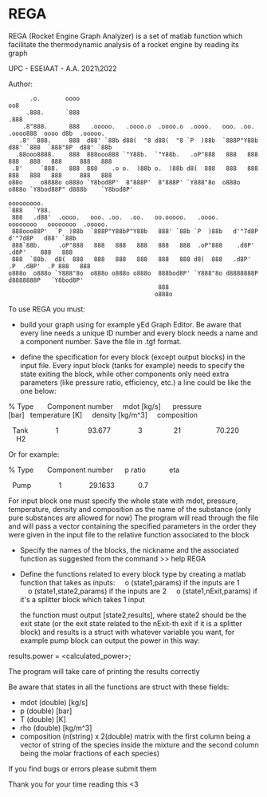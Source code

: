 # REGA
REGA (Rocket Engine Graph Analyzer) is a set of matlab function which 
facilitate the thermodynamic analysis of a rocket engine by reading its graph

UPC - ESEIAAT - A.A. 2021\2022

Author:

          .o.       oooo                                                          oo8                    
         .888.      `888                                                         .888                    
        .8"888.      888   .ooooo.   .oooo.o  .oooo.o  .oooo.   ooo. .oo.    .oooo888  oooo d8b  .ooooo. 
       .8' `888.     888  d88' `88b d88(  "8 d88(  "8 `P  )88b  `888P"Y88b  d88' `888  `888"8P  d88' `88b
      .88ooo8888.    888  888ooo888 `"Y88b.  `"Y88b.   .oP"888   888   888  888   888   888     888   888
     .8'     `888.   888  888    .o o.  )88b o.  )88b d8(  888   888   888  888   888   888     888   888
    o88o     o8888o o888o `Y8bod8P'  8"888P'  8"888P' `Y888"8o  o888o o888o `Y8bod88P" d888b    `Y8bod8P'

    ooooooooo.                                                                                    
    `888   `Y88.                                                                                  
     888   .d88'  .oooo.   ooo. .oo.  .oo.   oo.ooooo.   .oooo.     oooooooo   oooooooo  .ooooo. 
     888ooo88P'  `P  )88b  `888P"Y88bP"Y88b   888' `88b `P  )88b   d'"7d8P    d'"7d8P   d88' `88b
     888`88b.     .oP"888   888   888   888   888   888  .oP"888    .d8P'      .d8P'    888   888
     888  `88b.  d8(  888   888   888   888   888   888 d8(  888   .d8P'  .P  .d8P'  .P 888   888
    o888o  o888o `Y888"8o  o888o o888o o888o  888bod8P' `Y888"8o d8888888P  d8888888P   `Y8bod8P'
                                              888                                                 
                                             o888o  

To use REGA you must:

- build your graph using for example yEd Graph Editor. Be aware that every
  line needs a unique ID number and every block needs a name and a
  component number. Save the file in .tgf format.

- define the specification for every block (except output blocks) in the
  input file. Every input block (tanks for example) needs to specify the
  state exiting the block, while other components only need extra
  parameters (like pressure ratio, efficiency, etc.) a line could be like
  the one below:

% Type       Component number     mdot [kg/s]      pressure [bar]   temperature [K]     density [kg/m^3]     composition

  Tank              1               93.677              3                21                  70.220              H2

  Or for example:

% Type       Component number      p ratio            eta

  Pump              1              29.1633            0.7

  For input block one must specify the whole state with mdot, pressure,
  temperature, density and composition as the name of the substance (only 
  pure substances are allowed for now)
  The program will read through the file and will pass a vector containing
  the specified parameters in the order they were given in the input file
  to the relative function associated to the block 

- Specify the names of the blocks, the nickname and the associated function
  as suggested from the command >> help REGA

- Define the functions related to every block type by creating a matlab 
  function that takes as inputs: 
    o (state1,params) if the inputs are 1     
    o (state1,state2,params) if the inputs are 2 
    o (state1,nExit,params) if it's a splitter block which takes 1 input

  the function must output [state2,results], where state2 should be the
  exit state (or the exit state related to the nExit-th exit if it is a
  splitter block) and results is a struct with whatever variable you want,
  for example pump block can output the power in this way:

results.power = <calculated_power>;

The program will take care of printing the results correctly

Be aware that states in all the functions are struct with these fields:
- mdot (double) [kg/s]
- p (double) [bar]
- T (double) [K]
- rho (double) [kg/m^3]
- composition (n(string) x 2(double) matrix with the first column being a
  vector of string of the species inside the mixture and the second column
  being the molar fractions of each species)


If you find bugs or errors please submit them

Thank you for your time reading this <3
